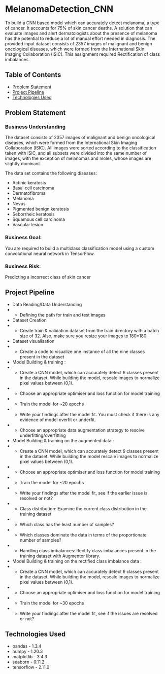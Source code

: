 # MelanomaDetection_CNN
To build a CNN based model which can accurately detect melanoma, a type of cancer. It accounts for 75% of skin cancer deaths. A solution that can evaluate images and alert dermatologists about the presence of melanoma has the potential to reduce a lot of manual effort needed in diagnosis.
The provided input dataset consists of 2357 images of malignant and benign oncological diseases, which were formed from the International Skin Imaging Collaboration (ISIC). This assignment required Rectification of class imbalances.

## Table of Contents
* [Problem Statement](#problem-statement)
* [Project Pipeline](#project-pipeline)
* [Technologies Used](#technologies-used)

## Problem Statement
### Business Understanding
The dataset consists of 2357 images of malignant and benign oncological diseases, which were formed from the International Skin Imaging Collaboration (ISIC). All images were sorted according to the classification taken with ISIC, and all subsets were divided into the same number of images, with the exception of melanomas and moles, whose images are slightly dominant.

The data set contains the following diseases:
- Actinic keratosis
- Basal cell carcinoma
- Dermatofibroma
- Melanoma
- Nevus
- Pigmented benign keratosis
- Seborrheic keratosis
- Squamous cell carcinoma
- Vascular lesion

### Business Goal:
You are required to build a multiclass classification model using a custom convolutional neural network in TensorFlow.

### Business Risk:
Predicting a incorrect class of skin cancer

## Project Pipeline

- Data Reading/Data Understanding 
- - Defining the path for train and test images
- Dataset Creation
- - Create train & validation dataset from the train directory with a batch size of 32. Also, make sure you resize your images to 180*180.
- Dataset visualisation 
- - Create a code to visualize one instance of all the nine classes present in the dataset
- Model Building & training :
- - Create a CNN model, which can accurately detect 9 classes present in the dataset. While building the model, rescale images to normalize pixel values between (0,1).
- - Choose an appropriate optimiser and loss function for model training
- - Train the model for ~20 epochs
- - Write your findings after the model fit. You must check if there is any evidence of model overfit or underfit.
- - Choose an appropriate data augmentation strategy to resolve underfitting/overfitting
- Model Building & training on the augmented data :
- - Create a CNN model, which can accurately detect 9 classes present in the dataset. While building the model rescale images to normalize pixel values between (0,1).
- - Choose an appropriate optimiser and loss function for model training
- - Train the model for ~20 epochs
- - Write your findings after the model fit, see if the earlier issue is resolved or not?
- - Class distribution: Examine the current class distribution in the training dataset
- - Which class has the least number of samples?
- - Which classes dominate the data in terms of the proportionate number of samples?
- - Handling class imbalances: Rectify class imbalances present in the training dataset with Augmentor library.
- Model Building & training on the rectified class imbalance data :
- - Create a CNN model, which can accurately detect 9 classes present in the dataset. While building the model, rescale images to normalize pixel values between (0,1).
- - Choose an appropriate optimiser and loss function for model training
- - Train the model for ~30 epochs
- - Write your findings after the model fit, see if the issues are resolved or not?

## Technologies Used
- pandas - 1.3.4
- numpy - 1.20.3
- matplotlib - 3.4.3
- seaborn - 0.11.2
- tensorflow - 2.11.0
